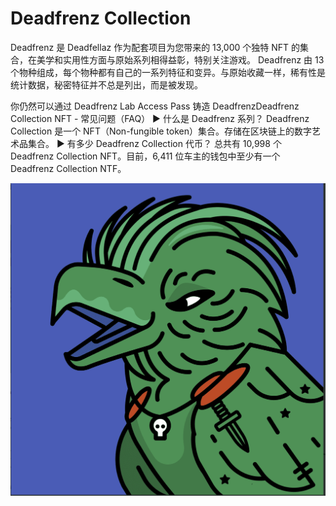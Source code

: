 # Deadfrenz Collection

Deadfrenz 是 Deadfellaz 作为配套项目为您带来的 13,000 个独特 NFT 的集合，在美学和实用性方面与原始系列相得益彰，特别关注游戏。 Deadfrenz 由 13 个物种组成，每个物种都有自己的一系列特征和变异。与原始收藏一样，稀有性是统计数据，秘密特征并不总是列出，而是被发现。

你仍然可以通过 Deadfrenz Lab Access Pass 铸造 DeadfrenzDeadfrenz Collection NFT - 常见问题（FAQ）
▶ 什么是 Deadfrenz 系列？
Deadfrenz Collection 是一个 NFT（Non-fungible token）集合。存储在区块链上的数字艺术品集合。
▶ 有多少 Deadfrenz Collection 代币？
总共有 10,998 个 Deadfrenz Collection NFT。目前，6,411 位车主的钱包中至少有一个 Deadfrenz Collection NTF。

![nft](微信截图_20220902160118.png)
